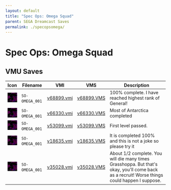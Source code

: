 ```yaml
---
layout: default
title: "Spec Ops: Omega Squad"
parent: SEGA Dreamcast Saves
permalink: ./specopsomega/
---
```

# Spec Ops: Omega Squad

## VMU Saves

| Icon | Filename | VMI | VMS | Description |
|------|----------|-----|-----|-------------|
| ![Spec Ops: Omega Squad](../icons/SO-OMEGA_001.GIF) | `SO-OMEGA_001` | [v68899.vmi](v68899.vmi) | [v68899.VMS](v68899.VMS) | 100% complete. I have reached highest rank of General!  |
| ![Spec Ops: Omega Squad](../icons/SO-OMEGA_001.GIF) | `SO-OMEGA_001` | [v66330.vmi](v66330.vmi) | [v66330.VMS](v66330.VMS) | Most of Antarctica completed  |
| ![Spec Ops: Omega Squad](../icons/SO-OMEGA_001.GIF) | `SO-OMEGA_001` | [v53099.vmi](v53099.vmi) | [v53099.VMS](v53099.VMS) | First level passed.  |
| ![Spec Ops: Omega Squad](../icons/SO-OMEGA_001.GIF) | `SO-OMEGA_001` | [v18635.vmi](v18635.vmi) | [v18635.VMS](v18635.VMS) | It is completed 100% and this is not a joke so please try it  |
| ![Spec Ops: Omega Squad](../icons/SO-OMEGA_001.GIF) | `SO-OMEGA_001` | [v35028.vmi](v35028.vmi) | [v35028.VMS](v35028.VMS) | About 1/2 complete. You will die many times Grasshoppa. But that's okay, you'll come back as a recruit! Worse things could happen I suppose.  |
